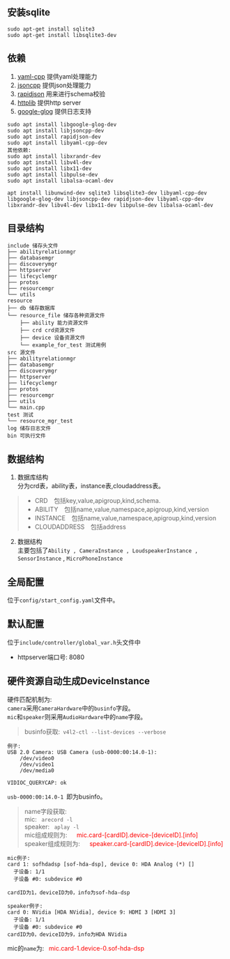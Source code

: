 ## 安装sqlite
`sudo apt-get install sqlite3`   
`sudo apt-get install libsqlite3-dev`
## 依赖
1. [yaml-cpp](https://github.com/jbeder/yaml-cpp) 提供yaml处理能力
2. [jsoncpp](https://github.com/open-source-parsers/jsoncpp) 提供json处理能力
3. [rapidjson](https://github.com/Tencent/rapidjson) 用来进行schema校验
4. [httplib](https://github.com/yhirose/cpp-httplib) 提供http server  
5. [google-glog](https://github.com/google/glog) 提供日志支持
```
sudo apt install libgoogle-glog-dev
sudo apt install libjsoncpp-dev
sudo apt install rapidjson-dev 
sudo apt install libyaml-cpp-dev
其他依赖:
sudo apt install libxrandr-dev
sudo apt install libv4l-dev
sudo apt install libx11-dev
sudo apt install libpulse-dev
sudo apt install libalsa-ocaml-dev 
```
```
apt install libunwind-dev sqlite3 libsqlite3-dev libyaml-cpp-dev  libgoogle-glog-dev libjsoncpp-dev rapidjson-dev libyaml-cpp-dev libxrandr-dev libv4l-dev libx11-dev libpulse-dev libalsa-ocaml-dev 
```

## 目录结构
```text
include 储存头文件
├── abilityrelationmgr
├── databasemgr
├── discoverymgr
├── httpserver
├── lifecyclemgr
├── protos
├── resourcemgr
└── utils
resource
├── db 储存数据库
└── resource_file 储存各种资源文件
    ├── ability 能力资源文件
    ├── crd crd资源文件
    ├── device 设备资源文件
    └── example_for_test 测试用例
src 源文件
├── abilityrelationmgr
├── databasemgr
├── discoverymgr
├── httpserver
├── lifecyclemgr
├── protos
├── resourcemgr
├── utils
└── main.cpp
test 测试
└── resource_mgr_test
log 储存日志文件
bin 可执行文件
```
## 数据结构
1. 数据库结构  
分为crd表，ability表，instance表,cloudaddress表。  
> - CRD&emsp;包括key,value,apigroup,kind,schema.  
> - ABILITY&emsp;包括name,value,namespace,apigroup,kind,version
> - INSTANCE&emsp;包括name,value,namespace,apigroup,kind,version
> - CLOUDADDRESS&emsp;包括address
2. 数据结构  
主要包括了`Ability , CameraInstance , LoudspeakerInstance , SensorInstance` , `MicroPhoneInstance`

## 全局配置
位于`config/start_config.yaml`文件中。

## 默认配置
位于`include/controller/global_var.h`头文件中
- httpserver端口号: 8080

## 硬件资源自动生成DeviceInstance
硬件匹配机制为:    
`camera`采用`CameraHardware`中的`businfo`字段。  
`mic`和`speaker`则采用`AudioHardware`中的`name`字段。  
> businfo获取:&ensp;`v4l2-ctl --list-devices --verbose`  
```
例子:
USB 2.0 Camera: USB Camera (usb-0000:00:14.0-1):
	/dev/video0
	/dev/video1
	/dev/media0

VIDIOC_QUERYCAP: ok
```
`usb-0000:00:14.0-1`&ensp;即为businfo。
> name字段获取:  
mic:&ensp; `arecord -l`   
speaker:&ensp; `aplay -l`  
mic组成规则为: &ensp;&ensp; <font color=ff0000>mic.card-[cardID].device-[deviceID].[info]</font>   
speaker组成规则为: &ensp;&ensp; <font color=ff0000>speaker.card-[cardID].device-[deviceID].[info]</font>
```
mic例子:
card 1: sofhdadsp [sof-hda-dsp], device 0: HDA Analog (*) []
  子设备: 1/1
  子设备 #0: subdevice #0

cardID为1，deviceID为0，info为sof-hda-dsp

speaker例子:
card 0: NVidia [HDA NVidia], device 9: HDMI 3 [HDMI 3]
  子设备: 1/1
  子设备 #0: subdevice #0
cardID为0，deviceID为9，info为HDA NVidia
```
mic的`name`为:&ensp; <font color=ff0000>mic.card-1.device-0.sof-hda-dsp</font>


